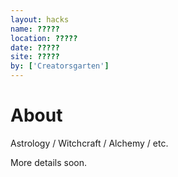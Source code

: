 ```yaml
---
layout: hacks
name: ?????
location: ?????
date: ?????
site: ?????
by: ['Creatorsgarten']
---
```


# About

Astrology / Witchcraft / Alchemy / etc.

More details soon.